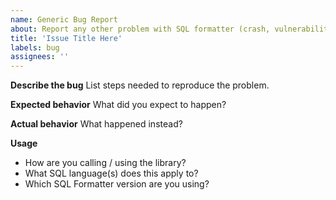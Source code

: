```yaml
---
name: Generic Bug Report
about: Report any other problem with SQL formatter (crash, vulnerability, etc)
title: 'Issue Title Here'
labels: bug
assignees: ''
---
```


**Describe the bug**
List steps needed to reproduce the problem.

**Expected behavior**
What did you expect to happen?

**Actual behavior**
What happened instead?

**Usage**

- How are you calling / using the library?
- What SQL language(s) does this apply to?
- Which SQL Formatter version are you using?
